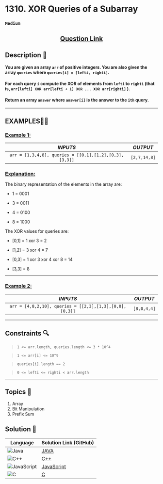 # 1310. XOR Queries of a Subarray

### `Medium`


<h2 align="center">
<a href="https://leetcode.com/problems/xor-queries-of-a-subarray/description/?envType=daily-question&envId=2024-09-13"><strong>Question Link</strong></a>
</h2>


## Description 📑

#### You are given an array `arr` of positive integers. You are also given the array `queries` where `queries[i] = [lefti, righti]`.

#### For each query `i` compute the XOR of elements from `lefti` to `righti` (that is, `arr[lefti] XOR arr[lefti + 1] XOR ... XOR arr[righti]` ).

#### Return an array `answer` where `answer[i]` is the answer to the `ith` query.

---

## **EXAMPLES**💫✨ </br>

<h3>

<ins>**Example 1**:</ins> </br>


| _INPUTS_ | _OUTPUT_ |
| :-----------: | :-----------: |
| `arr = [1,3,4,8], queries = [[0,1],[1,2],[0,3],[3,3]]` | `[2,7,14,8]` |

</h3>

<h3>
<ins>Explanation:</ins>
</h3>

The binary representation of the elements in the array are:

- 1 = 0001 

- 3 = 0011 

- 4 = 0100 

- 8 = 1000 

The XOR values for queries are:

- [0,1] = 1 xor 3 = 2 

- [1,2] = 3 xor 4 = 7 

- [0,3] = 1 xor 3 xor 4 xor 8 = 14 

- [3,3] = 8

____
<h3>

<ins>**Example 2**:</ins> </br>

| _INPUTS_ | _OUTPUT_ |
| :-----------: | :-----------: |
| `arr = [4,8,2,10], queries = [[2,3],[1,3],[0,0],[0,3]]` | `[8,0,4,4]` |

</h3>


___

## Constraints 🔍

> `1 <= arr.length, queries.length <= 3 * 10^4`</br>

> `1 <= arr[i] <= 10^9` <br>

> `queries[i].length == 2` <br>

> `0 <= lefti <= righti < arr.length`


___

## Topics 📝

1. Array
2. Bit Manipulation
3. Prefix Sum


## Solution 📃

|  Language   |  Solution Link (GitHub) |
| ------------- | ------------- |
|  ![Java](https://img.shields.io/badge/java-%23ED8B00.svg?style=flat&logo=openjdk&logoColor=white)  | [JAVA](https://github.com/Purnima47/Leetcode-Solutions/blob/main/%F0%9F%9F%A1%20Medium/1310%20-%20XOR%20Queries%20of%20a%20Subarray/_1310XORQueriesofaSubarray.java) |
|  ![C++](https://img.shields.io/badge/c++-%2300599C.svg?style=plastic&logo=c%2B%2B&logoColor=white)  | [C++](https://github.com/Purnima47/Leetcode-Solutions/blob/main/%F0%9F%9F%A1%20Medium/1310%20-%20XOR%20Queries%20of%20a%20Subarray/_1310XORQueriesofaSubarray.cpp)  |
|  ![JavaScript](https://img.shields.io/badge/javascript-%23323330.svg?style=flat&logo=javascript&logoColor=%23F7DF1E)  | [JavaScript](https://github.com/Purnima47/Leetcode-Solutions/blob/main/%F0%9F%9F%A1%20Medium/1310%20-%20XOR%20Queries%20of%20a%20Subarray/_1310XORQueriesofaSubarray.js) |
|![C](https://img.shields.io/badge/c-%2300599C.svg?style=plastic&logo=c&logoColor=white)| [C](https://github.com/Purnima47/Leetcode-Solutions/blob/main/%F0%9F%9F%A1%20Medium/1310%20-%20XOR%20Queries%20of%20a%20Subarray/_1310XORQueriesofaSubarray.c) |
